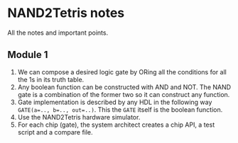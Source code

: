 # NAND2Tetris notes
All the notes and important points.


## Module 1
1. We can compose a desired logic gate by ORing all the conditions for all the 1s in its truth table.
2. Any boolean function can be constructed with AND and NOT. The NAND gate is a combination of the former two so it can construct any function.
3. Gate implementation is described by any HDL in the following way `GATE(a=.., b=.., out=..)`. This the `GATE` itself is the boolean function.
4. Use the NAND2Tetris hardware simulator.
5. For each chip (gate), the system architect creates a chip API, a test script and a compare file.

